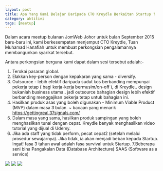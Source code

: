 ```yaml
---
layout: post
title: Apa Yang Kami Belajar Daripada CTO Kreydle Berkaitan Startup ?
category: aktitivi
tags: [meetup]
---
```


Dalam acara meetup bulanan JomWeb Johor untuk bulan September 2015 baru-baru ini, kami berkesempatan menjemput CTO Kreydle, Tuan Muhamad Hanafiah untuk membuat perkongsian pengalamannya membangunkan syarikat tersebut.

Antara perkongsian berguna kami dapat dalam sesi tersebut adalah:-

1. Terokai pasaran global.
2. Elakkan key-person dengan kepakaran yang sama - diversify.
3. Outsource - lebih efektif daripada sudut kos berbanding mempunyai pekerja tetap ( bagi kerja-kerja bermusim/on-off ), di Kreydle.. design bukanlah business utama.. jadi outsource bahagian design lebih efektif berbanding menggajikan pekerja tetap untuk bahagian ini.
4. Hasilkan produk asas yang boleh digunakan - Minimum Viable Product (MVP) dalam masa 3 bulan. ~ bacaan yang menarik https://gettingreal.37signals.com/
5. Dalam masa yang sama, hasilkan produk sampingan yang boleh menghasilkan tunai dengan cepat. Kreydle banyak menghasilkan video tutorial yang dijual di Udemy.
6. Jika ada staff yang tidak perform, pecat cepat2 (setelah melalui prosedur sewajarnya). Jika tidak, ia akan menjadi beban kepada Startup. Ingat! fasa 3 tahun awal adalah fasa survival untuk Startup.
7.Beberapa seni bina Pangakalan Data (Database Architecture) SAAS (Software as a service)

<img src="http://i.imgur.com/qpRZyc0.jpg"></img>
<img src="http://i.imgur.com/Qxdcybz.jpg"></img>
<img src="http://i.imgur.com/1ARncsP.jpg"></img>


